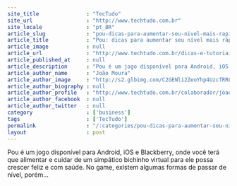 ```yaml
---
site_title               : "TecTudo"
site_url                 : "http://www.techtudo.com.br"
site_locale              : "pt_BR"
article_slug             : "pou-dicas-para-aumentar-seu-nivel-mais-rapido-no-jogo-do-bichinho-virtual"
article_title            : "Pou: dicas para aumentar seu nível mais rápido no jogo do bichinho virtual"
article_image            : null
article_url              : "http://www.techtudo.com.br/dicas-e-tutoriais/noticia/2014/03/pou-dicas-para-aumentar-seu-nivel-mais-rapido-no-jogo-do-bichinho-virtual.html"
article_published_at     : null
article_description      : "Pou é um jogo disponível para Android, iOS e Blackberry, onde você terá que alimentar e cuidar de um simpático bichinho virtual para ele possa crescer feliz e com saúde. No game, existem algumas formas de passar de nível, porém..."
article_author_name      : "João Moura"
article_author_image     : "http://s2.glbimg.com/C2GENli2ZeoYhp4UzcfRRLHC4xA=/30x30/s2.glbimg.com/d80-Tqo1jVPT6OvR1KL8LJdzSXo=/140x140/s.glbimg.com/po/tt2/f/original/2013/11/12/joao_.jpg"
article_author_biography : null
article_author_profile   : "http://www.techtudo.com.br/colaborador/joao-barata.html"
article_author_facebook  : null
article_author_twitter   : null
category                 : ['business']
tags                     : ['TecTudo']
permalink                : "/:categories/pou-dicas-para-aumentar-seu-nivel-mais-rapido-no-jogo-do-bichinho-virtual/"
layout                   : post
---
```


Pou é um jogo disponível para Android, iOS e Blackberry, onde você terá que alimentar e cuidar de um simpático bichinho virtual para ele possa crescer feliz e com saúde. No game, existem algumas formas de passar de nível, porém...
